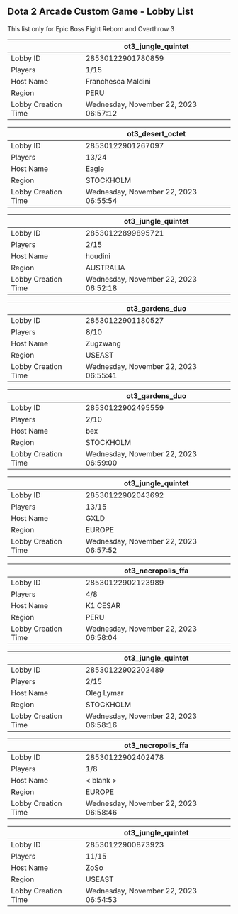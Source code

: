 ## Dota 2 Arcade Custom Game - Lobby List

This list only for Epic Boss Fight Reborn and Overthrow 3

|  | ot3_jungle_quintet |
| ------ | ------ |
| Lobby ID | 28530122901780859 |
| Players | 1/15 |
| Host Name | Franchesca Maldini |
| Region | PERU |
| Lobby Creation Time | Wednesday, November 22, 2023 06:57:12 |


|  | ot3_desert_octet |
| ------ | ------ |
| Lobby ID | 28530122901267097 |
| Players | 13/24 |
| Host Name | Eagle |
| Region | STOCKHOLM |
| Lobby Creation Time | Wednesday, November 22, 2023 06:55:54 |


|  | ot3_jungle_quintet |
| ------ | ------ |
| Lobby ID | 28530122899895721 |
| Players | 2/15 |
| Host Name | houdini |
| Region | AUSTRALIA |
| Lobby Creation Time | Wednesday, November 22, 2023 06:52:18 |


|  | ot3_gardens_duo |
| ------ | ------ |
| Lobby ID | 28530122901180527 |
| Players | 8/10 |
| Host Name | Zugzwang |
| Region | USEAST |
| Lobby Creation Time | Wednesday, November 22, 2023 06:55:41 |


|  | ot3_gardens_duo |
| ------ | ------ |
| Lobby ID | 28530122902495559 |
| Players | 2/10 |
| Host Name | bex |
| Region | STOCKHOLM |
| Lobby Creation Time | Wednesday, November 22, 2023 06:59:00 |


|  | ot3_jungle_quintet |
| ------ | ------ |
| Lobby ID | 28530122902043692 |
| Players | 13/15 |
| Host Name | GXLD |
| Region | EUROPE |
| Lobby Creation Time | Wednesday, November 22, 2023 06:57:52 |


|  | ot3_necropolis_ffa |
| ------ | ------ |
| Lobby ID | 28530122902123989 |
| Players | 4/8 |
| Host Name | K1 CESAR |
| Region | PERU |
| Lobby Creation Time | Wednesday, November 22, 2023 06:58:04 |


|  | ot3_jungle_quintet |
| ------ | ------ |
| Lobby ID | 28530122902202489 |
| Players | 2/15 |
| Host Name | Oleg Lymar |
| Region | STOCKHOLM |
| Lobby Creation Time | Wednesday, November 22, 2023 06:58:16 |


|  | ot3_necropolis_ffa |
| ------ | ------ |
| Lobby ID | 28530122902402478 |
| Players | 1/8 |
| Host Name | < blank > |
| Region | EUROPE |
| Lobby Creation Time | Wednesday, November 22, 2023 06:58:46 |


|  | ot3_jungle_quintet |
| ------ | ------ |
| Lobby ID | 28530122900873923 |
| Players | 11/15 |
| Host Name | ZoSo |
| Region | USEAST |
| Lobby Creation Time | Wednesday, November 22, 2023 06:54:53 |


